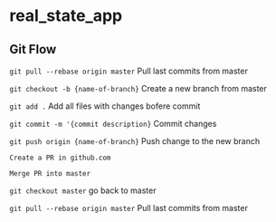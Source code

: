 # real_state_app
## Git Flow

`git pull --rebase origin master`
Pull last commits from master

`git checkout -b {name-of-branch}`
Create a new branch from master

`git add .`
Add all files with changes bofere commit

`git commit -m '{commit description}`
Commit changes

`git push origin {name-of-branch}`
Push change to the new branch

`Create a PR in github.com`

`Merge PR into master`

`git checkout master`
go back to master

`git pull --rebase origin master`
Pull last commits from master
